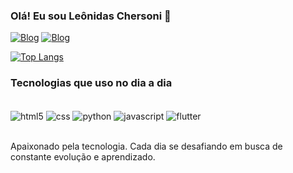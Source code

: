 ### Olá! Eu sou Leônidas Chersoni 👋

[![Blog](https://img.shields.io/badge/Instagram-E4405F?style=for-the-badge&logo=instagram&logoColor=white)](https://www.instagram.com/leonidas019/)
[![Blog](https://img.shields.io/badge/GitHub-100000?style=for-the-badge&logo=github&logoColor=white)](https://github.com/leonidasc019)


[![Top Langs](https://github-readme-stats.vercel.app/api/top-langs/?username=leonidasc019&langs_count=8)](https://github.com/leonidasc019)

### Tecnologias que uso no dia a dia
<div style="display: inline block"><br/>
    <img align="center" alt ="html5" src="https://img.shields.io/badge/HTML5-E34F26?style=for-the-badge&logo=html5&logoColor=white"/>
    <img align="center" alt ="css" src="https://img.shields.io/badge/CSS3-1572B6?style=for-the-badge&logo=css3&logoColor=white"/>
    <img align="center" alt ="python" src="https://img.shields.io/badge/Python-3776AB?style=for-the-badge&logo=python&logoColor=white"/>
    <img align="center" alt ="javascript" src="https://img.shields.io/badge/JavaScript-F7DF1E?style=for-the-badge&logo=javascript&logoColor=black"/>
    <img align="center" alt ="flutter" src="https://img.shields.io/badge/Flutter-02569B?style=for-the-badge&logo=flutter&logoColor=white"/>
</div><br/>

Apaixonado pela tecnologia. Cada dia se desafiando em busca de constante evolução e aprendizado.
